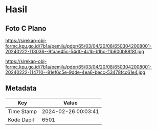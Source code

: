 # Hasil

## Foto C Plano

https://sirekap-obj-formc.kpu.go.id/7b1a/pemilu/pdpr/65/03/04/20/08/6503042008001-20240222-113036--9faae45c-54d0-4c1b-b1bc-f1b600b88f8f.jpg

https://sirekap-obj-formc.kpu.go.id/7b1a/pemilu/pdpr/65/03/04/20/08/6503042008001-20240222-114710--81ef6c5e-9dde-4ea6-becc-53478fcc61e4.jpg


## Metadata

| Key        | Value               |
| ---------- | ------------------- |
| Time Stamp | 2024-02-26 00:03:41 |
| Kode Dapil | 6501                |



